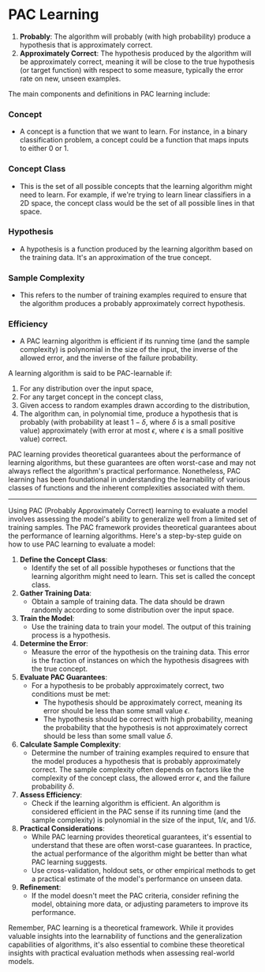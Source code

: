 # PAC Learning
1. **Probably**: The algorithm will probably (with high probability) produce a hypothesis that is approximately correct.
2. **Approximately Correct**: The hypothesis produced by the algorithm will be approximately correct, meaning it will be close to the true hypothesis (or target function) with respect to some measure, typically the error rate on new, unseen examples.

The main components and definitions in PAC learning include:

### Concept
- A concept is a function that we want to learn. For instance, in a binary classification problem, a concept could be a function that maps inputs to either 0 or 1.
### Concept Class
- This is the set of all possible concepts that the learning algorithm might need to learn. For example, if we're trying to learn linear classifiers in a 2D space, the concept class would be the set of all possible lines in that space.
### Hypothesis
- A hypothesis is a function produced by the learning algorithm based on the training data. It's an approximation of the true concept.
### Sample Complexity
- This refers to the number of training examples required to ensure that the algorithm produces a probably approximately correct hypothesis.
### Efficiency
- A PAC learning algorithm is efficient if its running time (and the sample complexity) is polynomial in the size of the input, the inverse of the allowed error, and the inverse of the failure probability.

A learning algorithm is said to be PAC-learnable if:

1. For any distribution over the input space,
2. For any target concept in the concept class,
3. Given access to random examples drawn according to the distribution,
4. The algorithm can, in polynomial time, produce a hypothesis that is probably (with probability at least $1 - \delta$, where $\delta$ is a small positive value) approximately (with error at most $\epsilon$, where $\epsilon$ is a small positive value) correct.

PAC learning provides theoretical guarantees about the performance of learning algorithms, but these guarantees are often worst-case and may not always reflect the algorithm's practical performance. Nonetheless, PAC learning has been foundational in understanding the learnability of various classes of functions and the inherent complexities associated with them.

---
Using PAC (Probably Approximately Correct) learning to evaluate a model involves assessing the model's ability to generalize well from a limited set of training samples. The PAC framework provides theoretical guarantees about the performance of learning algorithms. Here's a step-by-step guide on how to use PAC learning to evaluate a model:

1. **Define the Concept Class**:
    - Identify the set of all possible hypotheses or functions that the learning algorithm might need to learn. This set is called the concept class.
2. **Gather Training Data**:
    - Obtain a sample of training data. The data should be drawn randomly according to some distribution over the input space.
3. **Train the Model**:
    - Use the training data to train your model. The output of this training process is a hypothesis.
4. **Determine the Error**:
    - Measure the error of the hypothesis on the training data. This error is the fraction of instances on which the hypothesis disagrees with the true concept.
5. **Evaluate PAC Guarantees**:
    - For a hypothesis to be probably approximately correct, two conditions must be met:
        - The hypothesis should be approximately correct, meaning its error should be less than some small value $\epsilon$.
        - The hypothesis should be correct with high probability, meaning the probability that the hypothesis is not approximately correct should be less than some small value $\delta$.
6. **Calculate Sample Complexity**:
    - Determine the number of training examples required to ensure that the model produces a hypothesis that is probably approximately correct. The sample complexity often depends on factors like the complexity of the concept class, the allowed error $\epsilon$, and the failure probability $\delta$.
7. **Assess Efficiency**:
    - Check if the learning algorithm is efficient. An algorithm is considered efficient in the PAC sense if its running time (and the sample complexity) is polynomial in the size of the input, $1 / \epsilon$, and $1 / \delta$.
8. **Practical Considerations**:
    - While PAC learning provides theoretical guarantees, it's essential to understand that these are often worst-case guarantees. In practice, the actual performance of the algorithm might be better than what PAC learning suggests.
    - Use cross-validation, holdout sets, or other empirical methods to get a practical estimate of the model's performance on unseen data.
9. **Refinement**:
    - If the model doesn't meet the PAC criteria, consider refining the model, obtaining more data, or adjusting parameters to improve its performance.

Remember, PAC learning is a theoretical framework. While it provides valuable insights into the learnability of functions and the generalization capabilities of algorithms, it's also essential to combine these theoretical insights with practical evaluation methods when assessing real-world models.
